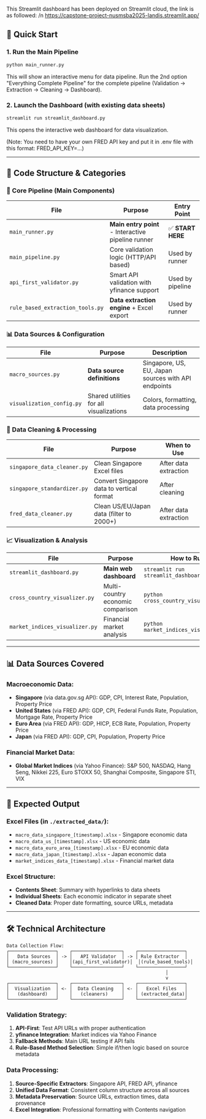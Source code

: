 This Streamlit dashboard has been deployed on Streamlit cloud, the link is as followed: /n
https://capstone-project-nusmsba2025-landis.streamlit.app/

## 🎯 Quick Start

### 1. Run the Main Pipeline
```bash
python main_runner.py
```
This will show an interactive menu for data pipeline.
Run the 2nd option "Everything Complete Pipeline" for the complete pipeline (Validation → Extraction → Cleaning → Dashboard).

### 2. Launch the Dashboard (with existing data sheets)
```bash
streamlit run streamlit_dashboard.py
```
This opens the interactive web dashboard for data visualization.

(Note: You need to have your own FRED API key and put it in .env file with this format: FRED_API_KEY=...)

---

## 📂 Code Structure & Categories

### **🔧 Core Pipeline (Main Components)**
| File | Purpose | Entry Point |
|------|---------|-------------|
| `main_runner.py` | **Main entry point** - Interactive pipeline runner | ✅ **START HERE** |
| `main_pipeline.py` | Core validation logic (HTTP/API based) | Used by runner |
| `api_first_validator.py` | Smart API validation with yfinance support | Used by pipeline |
| `rule_based_extraction_tools.py` | **Data extraction engine** + Excel export | Used by runner |

### **📊 Data Sources & Configuration**
| File | Purpose | Description |
|------|---------|-------------|
| `macro_sources.py` | **Data source definitions** | Singapore, US, EU, Japan sources with API endpoints |
| `visualization_config.py` | Shared utilities for all visualizations | Colors, formatting, data processing |

### **🧹 Data Cleaning & Processing**
| File | Purpose | When to Use |
|------|---------|-------------|
| `singapore_data_cleaner.py` | Clean Singapore Excel files | After data extraction |
| `singapore_standardizer.py` | Convert Singapore data to vertical format | After cleaning |
| `fred_data_cleaner.py` | Clean US/EU/Japan data (filter to 2000+) | After data extraction |

### **📈 Visualization & Analysis**
| File | Purpose | How to Run |
|------|---------|------------|
| `streamlit_dashboard.py` | **Main web dashboard** | `streamlit run streamlit_dashboard.py` |
| `cross_country_visualizer.py` | Multi-country economic comparison | `python cross_country_visualizer.py` |
| `market_indices_visualizer.py` | Financial market analysis | `python market_indices_visualizer.py` |

---

## 📊 Data Sources Covered

### **Macroeconomic Data:**
- **Singapore** (via data.gov.sg API): GDP, CPI, Interest Rate, Population, Property Price
- **United States** (via FRED API): GDP, CPI, Federal Funds Rate, Population, Mortgage Rate, Property Price
- **Euro Area** (via FRED API): GDP, HICP, ECB Rate, Population, Property Price
- **Japan** (via FRED API): GDP, CPI, Population, Property Price

### **Financial Market Data:**
- **Global Market Indices** (via Yahoo Finance): S&P 500, NASDAQ, Hang Seng, Nikkei 225, Euro STOXX 50, Shanghai Composite, Singapore STI, VIX

---

## 📁 Expected Output

### **Excel Files (in `./extracted_data/`):**
- `macro_data_singapore_[timestamp].xlsx` - Singapore economic data
- `macro_data_us_[timestamp].xlsx` - US economic data  
- `macro_data_euro_area_[timestamp].xlsx` - EU economic data
- `macro_data_japan_[timestamp].xlsx` - Japan economic data
- `market_indices_data_[timestamp].xlsx` - Financial market data

### **Excel Structure:**
- **Contents Sheet**: Summary with hyperlinks to data sheets
- **Individual Sheets**: Each economic indicator in separate sheet
- **Cleaned Data**: Proper date formatting, source URLs, metadata

---

## 🛠 Technical Architecture

```
Data Collection Flow:
┌─────────────────┐    ┌──────────────────┐    ┌─────────────────┐
│   Data Sources  │ -> │   API Validator  │ -> │ Rule Extractor  │
│ (macro_sources) │    │(api_first_validator)│  │(rule_based_tools)│
└─────────────────┘    └──────────────────┘    └─────────────────┘
                                                          │
                                                          v
┌─────────────────┐    ┌──────────────────┐    ┌─────────────────┐
│  Visualization  │ <- │  Data Cleaning   │ <- │   Excel Files   │
│   (dashboard)   │    │   (cleaners)     │    │ (extracted_data)│
└─────────────────┘    └──────────────────┘    └─────────────────┘
```

### **Validation Strategy:**
1. **API-First**: Test API URLs with proper authentication
2. **yfinance Integration**: Market indices via Yahoo Finance
3. **Fallback Methods**: Main URL testing if API fails
4. **Rule-Based Method Selection**: Simple if/then logic based on source metadata

### **Data Processing:**
1. **Source-Specific Extractors**: Singapore API, FRED API, yfinance
2. **Unified Data Format**: Consistent column structure across all sources
3. **Metadata Preservation**: Source URLs, extraction times, data provenance
4. **Excel Integration**: Professional formatting with Contents navigation
